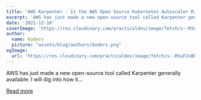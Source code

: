 ```yaml
---
title: 'AWS Karpenter - Is the AWS Open Source Kubernetes Autoscaler Right for You?'
excerpt: 'AWS has just made a new open-source tool called Karpenter generally available. I will dig into how it...'
date: '2021-12-10'
coverImage: 'https://res.cloudinary.com/practicaldev/image/fetch/s--R5uF2xBU--/c_imagga_scale,f_auto,fl_progressive,h_420,q_auto,w_1000/https://dev-to-uploads.s3.amazonaws.com/uploads/articles/jvn6eowkvx1s2q4fe2ff.jpeg'
author:
  name: Koders
  picture: "assets/blog/authors/koders.png"
ogImage:
  url: 'https://res.cloudinary.com/practicaldev/image/fetch/s--R5uF2xBU--/c_imagga_scale,f_auto,fl_progressive,h_420,q_auto,w_1000/https://dev-to-uploads.s3.amazonaws.com/uploads/articles/jvn6eowkvx1s2q4fe2ff.jpeg'
---
```


AWS has just made a new open-source tool called Karpenter generally available. I will dig into how it...

[Read more](https://dev.to/castai/aws-karpenter-is-the-aws-open-source-kubernetes-autoscaler-right-for-you-60c)
